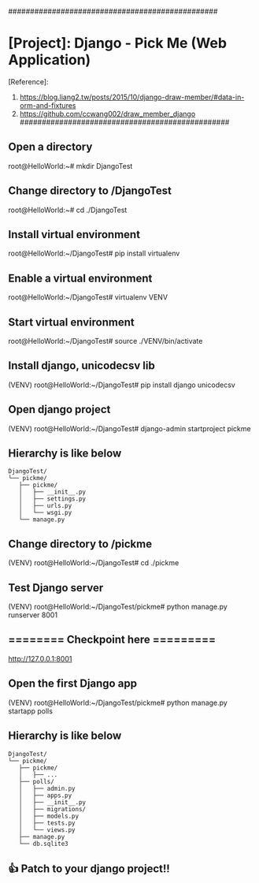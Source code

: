 ################################################
# [Project]: Django - Pick Me (Web Application)
[Reference]:
1) https://blog.liang2.tw/posts/2015/10/django-draw-member/#data-in-orm-and-fixtures
2) https://github.com/ccwang002/draw_member_django
################################################

## Open a directory 
root@HelloWorld:~# mkdir DjangoTest
## Change directory to /DjangoTest
root@HelloWorld:~# cd ./DjangoTest
## Install virtual environment 
root@HelloWorld:~/DjangoTest# pip install virtualenv
## Enable a virtual environment 
root@HelloWorld:~/DjangoTest# virtualenv VENV
## Start virtual environment
root@HelloWorld:~/DjangoTest# source ./VENV/bin/activate
## Install django, unicodecsv lib
(VENV) root@HelloWorld:~/DjangoTest# pip install django unicodecsv
## Open django project
(VENV) root@HelloWorld:~/DjangoTest# django-admin startproject pickme

## Hierarchy is like below
```
DjangoTest/
└── pickme/
   ├── pickme/
   │   ├── __init__.py
   │   ├── settings.py
   │   ├── urls.py
   │   └── wsgi.py
   └── manage.py
```
## Change directory to /pickme
(VENV) root@HelloWorld:~/DjangoTest# cd ./pickme
## Test Django server
(VENV) root@HelloWorld:~/DjangoTest/pickme# python manage.py runserver 8001

## ======== Checkpoint here =========
http://127.0.0.1:8001

## Open the first Django app
(VENV) root@HelloWorld:~/DjangoTest/pickme# python manage.py startapp polls

## Hierarchy is like below
```
DjangoTest/
└── pickme/
   ├── pickme/
   │   ├── ...
   ├── polls/
   │   ├── admin.py
   │   ├── apps.py
   │   ├── __init__.py
   │   ├── migrations/
   │   ├── models.py
   │   ├── tests.py
   │   └── views.py
   ├── manage.py
   └── db.sqlite3
```

## :+1: Patch to your django project!!
